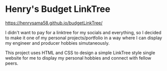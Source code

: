 # Henry's Budget LinkTree

https://henrysama58.github.io/budgetLinkTree/

I didn't want to pay for a linktree for my socials and everything, so I decided to make it one of my personal projects/portfolio in a way where I can display my engineer and producer hobbies simutaneously.

This project uses HTML and CSS to design a simple LinkTree style single website for me to display my personal hobbies and connect with fellow peers.
